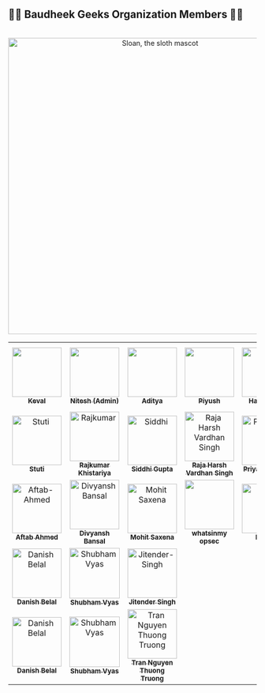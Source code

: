 

## 👨‍🎓 Baudheek Geeks Organization Members 👨‍🎓
<p align="center"><br>
  <img alt="Sloan, the sloth mascot" width="600px" src="https://camo.githubusercontent.com/e39bc5e6c4dec0ebf1954418870f252ec8f3dad966a309cc6af82f9d2ba117a9/68747470733a2f2f6d656469612e646973636f72646170702e6e65742f6174746163686d656e74732f3839313933363436393336353639303339392f3839373535303538303931323839343030332f426c75655f59656c6c6f775f33445f5368617065735f47656e6572616c5f5477697463685f42616e6e65725f332e676966">
   <br>
</p>

<table>
  <tr>
    <td align="center"><a href="https://github.com/kevalvavaliya"><img src="https://avatars.githubusercontent.com/u/72963356?v=4" width="100px;" alt=""/><br /><sub><b>Keval </b></sub></a></td>
    <td align="center"><a href="https://github.com/Nitesh-thapliyal"><img src="https://avatars.githubusercontent.com/u/53345517?v=4" width="100px;" alt=""/><br /><sub><b>Nitesh (Admin)</b></sub></a></td>
    <td align="center"><a href="https://github.com/adityamangal1"><img src="https://github.com/adityamangal1.png?size=460" width="100px;" alt=""/><br /><sub><b>Aditya</b></sub></a></td>
    <td align="center"><a href="https://github.com/Piyush-Codes7"><img src="https://github.com/Piyush-Codes7.png?size=460" width="100px;" alt=""/><br /><sub><b>Piyush</b></sub></a></td>
    <td align="center"><a href="https://github.com/harikanani"><img src="https://github.com/harikanani.png?size=460" width="100px;" alt=""/><br /><sub><b>Harikrushn</b></sub></a></td>
    <td align="center"><a href="https://github.com/kamleshjoshi8102"><img src="https://github.com/kamleshjoshi8102.png" width="100px;" alt=""/><br /><sub><b>Kamlesh</b></sub></a></td>
    <td align="center"><a href="https://github.com/iatharva"><img src="https://github.com/iatharva.png" width="100px;" alt=""/><br /><sub><b>Atharva I</b></sub></a></td>
    <td align="center"><a href="https://github.com/aayush89890"><img src="https://github.com/aayush89890.png" width="100px;" alt=""/><br /><sub><b>Aayush Jain</b></sub></a></td>
    <td align="center"><a href="https://github.com/arnav1776"><img src="https://github.com/arnav1776.png" width="100px;" alt=""/><br /><sub><b>Arnav Sharma</b></sub></a></td>
    <td align="center"><a href="https://github.com/EFFLUX110"><img src="https://github.com/EFFLUX110.png" width="100px;" alt=""/><br /><sub><b>Mrinank</b></sub></a></td>
    <td align="center"><a href="https://github.com/abhigoyani"><img src="https://github.com/abhigoyani.png" width="100px;" alt="abhi"/><br /><sub><b>Abhi Goyani</b></sub></a>
    <td align="center"><a href="https://github.com/dhruvaop"><img src="https://github.com/dhruvaop.png" width="100px;" alt="Dhruva Bhattacharya"/><br /><sub><b>Dhruva Bhattacharya</b></sub></a> </td>
    <td align="center"><a href="https://github.com/Mayank17M"><img src="https://github.com/Mayank17M.png" width="100px;" alt="Mayank"/><br /><sub><b>Mayank</b></sub></a></td>    
  </tr>
  
  <tr>
   <td align="center"><a href="https://github.com/stutimongia2024"><img src="https://github.com/stutimongia2024.png" width="100px;" alt="Stuti"/><br /><sub><b>Stuti</b></sub></a></td>
   <td align="center"><a href="https://github.com/Rajkumar-justcoder"><img src="https://github.com/Rajkumar-justcoder.png" width="100px;" alt="Rajkumar"/><br /><sub><b>Rajkumar Khistariya</b></sub></a></td>
   <td align="center"><a href="https://github.com/siddhiiguptaa"><img src="https://github.com/siddhiiguptaa.png" width="100px;" alt="Siddhi"/><br /><sub><b>Siddhi Gupta</b></sub></a></td>
   <td align="center"><a href="https://github.com/rhvsingh"><img src="https://github.com/rhvsingh.png" width="100px;" alt="Raja Harsh Vardhan Singh"/><br /><sub><b>Raja Harsh Vardhan Singh</b></sub></a></td>
   <td align="center"><a href="https://github.com/Priyanshi-Negi317"><img src="https://github.com/Priyanshi-Negi317.png" width="100px;" alt="Priyanshi Negi"/><br /><sub><b>Priyanshi Negi</b></sub></a></td>
   <td align="center"><a href="https://github.com/ROCKY-BANG"><img src="https://avatars.githubusercontent.com/u/74963641?s=48&v=4" width="100px;" alt="Rocky-Bang"/><br /><sub><b>Rocky-Bang</b></sub></a></td>
   <td align="center"><a href="https://github.com/RahulGupta899"><img src="https://avatars.githubusercontent.com/u/64692111?v=4" width="100px;" alt="Rahul Gupta"/><br /><sub><b>Rahul Gupta</b></sub></a></td>
   <td align="center"><a href="https://github.com/prathamesh-borse"><img src="https://avatars.githubusercontent.com/u/66899360?v=4" width="100px;" alt="Prathamesh Borse"/><br /><sub><b>Prathamesh Borse</b></sub></a></td>
   <td align="center"><a href="https://github.com/kalpitmalviya"><img src="https://avatars.githubusercontent.com/u/48874264?s=400&u=01b08f0500d0ac8b12f75a5648349e30d8047484&v=4" width="100px;" alt="Kalpit Malviya"/><br /><sub><b>Kalpit Malviya</b></sub></a></td> 
   <td align="center"><a href="https://github.com/Abhay-Parihar"><img src="https://avatars.githubusercontent.com/u/83938959?v=4" width="100px;" alt="Abhay-Parihar"/><br /><sub><b>Abhay-Parihar</b></sub></a></td>
   <td align="center"><a href="https://github.com/shaishav06"><img src="https://github.com/shaishav06.png" width="100px;" alt="Shaishav-Surati"/><br /><sub><b>Shaishav Surati</b></sub></a></td>
   <td align="center"><a href="https://github.com/Recognizeyourself"><img src="https://github.com/Recognizeyourself.png" width="100px;" alt="Yash Verma"/><br /><sub><b>Yash Verma</b></sub></a></td>
   <td align="center"><a href="https://github.com/yasinbordbar"><img src="https://github.com/yasinbordbar.png" width="100px;" alt="Shaishav-Surati"/><br /><sub><b>Yasin Bordbar</b></sub></a></td> 
  </tr> 
  <tr>
   <td align="center"><a href="https://github.com/aftabahmedabro/"><img src="https://github.com/AftabAhmedAbro/aftabahmedabro.png/blob/0840582e27565f8fb4ebbc40017dad902a14372b/WhatsApp%20Image%202021-10-19%20at%204.49.58%20PM.jpeg" width="100px;" alt="Aftab-Ahmed"/><br /><sub><b>Aftab Ahmed</b></sub></a></td>
   <td align="center"><a href="https://github.com/idivyanshbansal"><img src="https://avatars.githubusercontent.com/u/86911142?s=400&u=ffa5754b3afac61caedaf55ceaa2215283107690&v=4" width="100px;" alt="Divyansh Bansal"/><br /><sub><b>Divyansh Bansal</b></sub></a></td>
   <td align="center"><a href="https://github.com/mohitsaxenaknoldus"><img src="https://avatars.githubusercontent.com/u/76725454?v=4" width="100px;" alt="Mohit Saxena"/><br /><sub><b>Mohit Saxena</b></sub></a></td>
   <td align="center"><a href="https://github.com/whatsinmyopsec"><img src="https://github.com/whatsinmyopsec.png" width="100px;" alt=""/><br /><sub><b>whatsinmy<br>opsec</b></sub></a></td>
   <td align="center"><a href="https://github.com/TzuyusForgottenLuggage"><img src="https://github.com/TzuyusForgottenLuggage.png" width="100px;" alt="Kishan"/><br /><sub><b>Kishan</b></sub></a></td>
   <td align="center"><a href="https://github.com/Aarushijain-06"><img src="https://github.com/Aarushijain-06.png" width="100px;" alt="Aarushi Jain"/><br /><sub><b>Aarushi Jain</b></sub></a></td>
   <td align="center"><a href="https://github.com/fenil3357"><img src="https://avatars.githubusercontent.com/u/78013068?v=4" width="100px;" alt="Fenil"/><br /><sub><b>Fenil</b></sub></a></td>  
   <td align="center"><a href="https://github.com/rishigupta1109"><img src="https://avatars.githubusercontent.com/u/84670640?s=400&u=2d495195e06f0be0c8b201c557732a60b6a90262&v=4" width="100px;" alt="Rishi Gupta"/><br /><sub><b>Rishi Gupta</b></sub></a></td>
   <td align="center"><a href="https://github.com/Geek-Tekina"><img src="https://avatars.githubusercontent.com/u/86910934?s=400&u=54c56db98c4c38fcf51a9d57d196845ae14f8fba&v=4" width="100px;" alt=""/><br /><sub><b><Aniket></b></sub></a></td>
   <td align="center"><a href="https://github.com/Jaishree-19"><img src="https://avatars.githubusercontent.com/u/66164662?s=400&u=282cf08e4a4a669a7e5ee4bc73653e0bc403d9d4&v=4" width="100px;" alt="Jaishree-Tewari"/><br /><sub><b>Jaishree Tewari</b></sub></a></td> 
   <td align="center"><a href="https://github.com/adityarawat1337x"><img src="https://avatars.githubusercontent.com/adityarawat1337x" width="100px;" alt="Aditya-Rawat"/><br /><sub><b>Aditya Rawat</b></sub></a></td>
   <td align="center"><a href="https://github.com/SatyamKharote/"><img src="https://github.com/SatyamKharote.png" width="100px;" alt="Satyam-Kharote"/><br /><sub><b>Satyam Kharote</b></sub></a></td>
   <td align="center"><a href="https://github.com/rohansaini886"><img src="https://github.com/rohansaini886.png" width="100px;" alt="Satyam-Kharote"/><br /><sub><b>Rohan Saini</b></sub></a></td>
   </tr>
    <tr>
    <td align="center"><a href="https://github.com/Danish-Belal"><img src="https://avatars.githubusercontent.com/u/75158997?s=400&u=d67f0efe8205b1103a9c51997e4c3e54967f9cd8&v=4" width="100px;" alt="Danish Belal"/><br /><sub><b>Danish Belal</b></sub></a></td>
    <td align="center"><a href="https://github.com/Wishy-S"><img src="https://avatars.githubusercontent.com/u/54708414?s=400&u=c5b2cacca8dfdc0aec99e81e5c5a0350ad289b17&v=4" width="102px;" alt="Shubham Vyas"/><br /><sub><b>Shubham Vyas</b></sub></a></td>
    <td align="center"><a href="https://github.com/sharpsailor"><img src="https://github.com/sharpsailor.png" width="100px;" alt="Jitender-Singh"/><br /><sub><b>Jitender Singh</b></sub></a></td></tr>    
     <td align="center"><a href="https://github.com/Danish-Belal"><img src="https://avatars.githubusercontent.com/u/75158997?s=400&u=d67f0efe8205b1103a9c51997e4c3e54967f9cd8&v=4" width="100px;" alt="Danish Belal"/><br /><sub><b>Danish Belal</b></sub></a></td>
    <td align="center"><a href="https://github.com/Wishy-S"><img src="https://avatars.githubusercontent.com/u/54708414?s=400&u=c5b2cacca8dfdc0aec99e81e5c5a0350ad289b17&v=4" width="102px;" alt="Shubham Vyas"/><br /><sub><b>Shubham Vyas</b></sub></a></td>
    <td align="center"><a href="https://github.com/thuongtruong1009"><img src="https://avatars.githubusercontent.com/thuongtruong1009" width="100px;" alt="Tran Nguyen Thuong Truong"/><br /><sub><b>Tran Nguyen Thuong Truong</b></sub></a></td>
    
<!--     PASTE_YOUR_CODE_ABOVE_THIS -->
   </tr>
</table>

